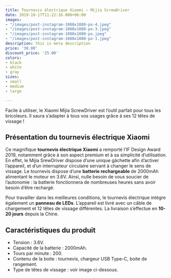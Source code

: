 ```yaml
---
title: Tournevis électrique Xiaomi – Mijia ScrewDriver
date: 2019-10-17T11:22:16.000+06:00
images:
- "/images/post-instagram-1080x1080-px-4.jpeg"
- "/images/post-instagram-1080x1080-px-3.jpeg"
- "/images/post-instagram-1080x1080-px.jpeg"
- "/images/post-instagram-1080x1080-px-1.jpeg"
description: this is meta description
price: '30.00'
discount_price: '25.00'
colors:
- black
- white
- gray
sizes:
- small
- medium
- large

---
```

Facile à utiliser, le Xiaomi Mijia ScrewDriver est l’outil parfait pour tous les bricoleurs. Il saura s’adapter à tous vos usages grâce à ses 12 têtes de vissage !

## Présentation du tournevis électrique Xiaomi

Ce magnifique **tournevis électrique Xiaomi** a remporté l’IF Design Award 2019, notamment grâce à son aspect premium et à sa simplicité d’utilisation. En effet, le Mijia SrewDriver dispose d’une unique gâchette afin d’activer l’appareil, et d’un interrupteur circulaire servant à changer le sens de vissage. Le tournevis dispose d’une **batterie rechargeable** de 2000mAh alimentant le moteur en 3.6V. Ainsi, nulle besoin de vous soucier de l’autonomie : la batterie fonctionnera de nombreuses heures sans avoir besoin d’être rechargé.

Pour travailler dans les meilleures conditions, le tournevis électrique intègre également un **panneau de LEDs**. L’appareil est livré avec un câble de chargement et 12 têtes de vissage différentes. La livraison s’effectue en **10-20 jours** depuis la Chine.

## Caractéristiques du produit

* Tension : 3.6V.
* Capacité de la batterie : 2000mAh.
* Tours par minute : 200.
* Contenu de la boite : tournevis, chargeur USB Type-C, boite de rangement.
* Type de têtes de vissage : voir image ci-dessous.